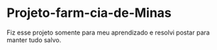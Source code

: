 # Projeto-farm-cia-de-Minas
Fiz esse projeto somente para meu aprendizado e resolvi postar para manter tudo salvo.
